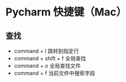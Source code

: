 # Pycharm 快捷键（Mac）

## 查找

- command + l                 跳转到指定行
- command + shift + f         全局查找
- command + o                 全局查找文件
- command + f                 当前文件中搜索字段
